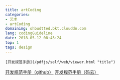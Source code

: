 ```yaml
---
title: artCoding
categories: 
- 艺术
- artCoding
domainimg: ohbudtted.bkt.clouddn.com
lang: codingGuideline
date: 2018-05-12 08:45:24
top: 1
tags: design
---
```

```
[开发规范手册](/pdfjs/self/web/viewer.html "title")
```
<a target="_blank" href="/self/pdfjs/web/viewer.html">开发规范手册（github）</a>
<a target="_blank" href="http://fulndon.gitee.io/hexo/file/artCode.pdf">开发规范手册（码云）</a>
